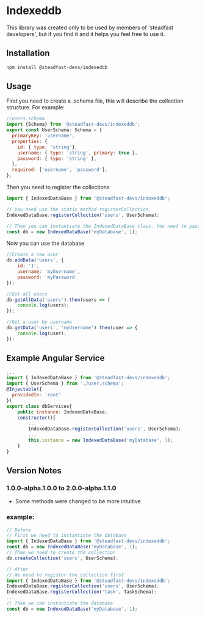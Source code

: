 # Indexeddb
This library was created only to be used by members of 'steadfast developers', but if you find it and it helps you feel free to use it.

## Installation
```bash
npm install @steadfast-devs/indexeddb
```

## Usage
First you need to create a .schema file, this will describe the collection structure.
For example:
```javascript
//users.schema
import {Schema} from '@steadfast-devs/indexeddb';
export const UserSchema: Schema = {
  primaryKey: 'username',
  properties: {
    id: { type: 'string'},
    username: { type: 'string', primary: true },
    password: { type: 'string' },
  },
  required: ['username', 'password'],
};
```
Then you need to register the collections
```javascript
import { IndexedDataBase } from '@steadfast-devs/indexeddb';

// You need use the static method registerCollection 
IndexedDataBase.registerCollection('users', UserSchema);

// Then you can instantiate the IndexedDataBase class. You need to pass the database name and the version
const db = new IndexedDataBase('myDatabase', 1);
```

Now you can use the database
```javascript
//Create a new user
db.addData('users', {
    id: '1',
    username: 'myUsername', 
    password: 'myPassword'
});

//Get all users
db.getAllData('users').then(users => {
    console.log(users);
});

//Get a user by username
db.getData('users', 'myUsername').then(user => {
    console.log(user);
});
```

## Example Angular Service
```javascript
...
import { IndexedDataBase } from '@steadfast-devs/indexeddb';
import { UserSchema } from './user.schema';
@Injectable({
  providedIn: 'root'
})
export class dbServices{
    public instance: IndexedDataBase;
    constructor(){
        ...
        IndexedDataBase.registerCollection('users', UserSchema);
        ...
        this.instance = new IndexedDataBase('myDatabase', 1);
    }
}
```

## Version Notes
### 1.0.0-alpha.1.0.0 to 2.0.0-alpha.1.1.0
- Some methods were changed to be more intuitive
### example:
```javascript
// Before
// First we need to instantiate the database
import { IndexedDataBase } from '@steadfast-devs/indexeddb';
const db = new IndexedDataBase('myDatabase', 1);
// Then we need to create the collection
db.createCollection('users', UserSchema);

// After
// We need to register the collection first
import { IndexedDataBase } from '@steadfast-devs/indexeddb';
IndexedDataBase.registerCollection('users', UserSchema);
IndexedDataBase.registerCollection('task', TaskSchema);
...
// Then we can instantiate the database
const db = new IndexedDataBase('myDatabase', 1);
```